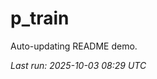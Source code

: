 # p_train

Auto-updating README demo.

<!--START_SECTION:status-->
_Last run: 2025-10-03 08:29 UTC_
<!--END_SECTION:status-->

























































































































































































































































































































































































































































































































































































































































































































































































































































































































































